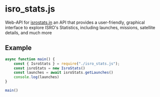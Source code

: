 # isro_stats.js
Web-API for [isrostats.in](https://isrostats.in) an API that provides a user-friendly, graphical interface to explore ISRO's Statistics, including launches, missions, satellite details, and much more

## Example
```JavaScript
async function main() {
	const { IsroStats } = require("./isro_stats.js");
	const isroStats = new IsroStats()
	const launches = await isroStats.getLaunches()
	console.log(launches)
}

main()
```
